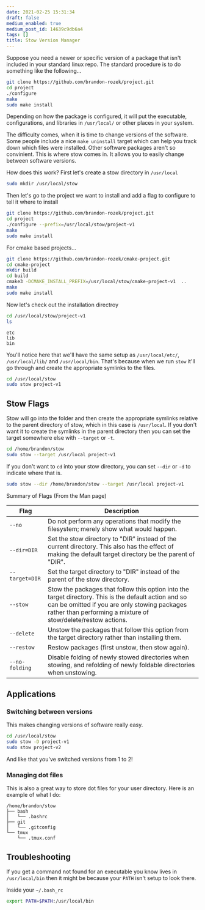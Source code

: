 ```yaml
---
date: 2021-02-25 15:31:34
draft: false
medium_enabled: true
medium_post_id: 14639c9db6a4
tags: []
title: Stow Version Manager
---
```


Suppose you need a newer or specific version of a package that isn't included in your standard linux repo. The standard procedure is to do something like the following...
```bash
git clone https://github.com/brandon-rozek/project.git
cd project
./configure
make
sudo make install
```

Depending on how the package is configured, it will put the executable, configurations, and libraries in `/usr/local/` or other places in your system.

The difficulty comes, when it is time to change versions of the software. Some people include a nice `make uninstall` target which can help you track down which files were installed. Other software packages aren't so convinient. This is where stow comes in. It allows you to easily change between software versions.

How does this work? First let's create a stow directory in `/usr/local`
```bash
sudo mkdir /usr/local/stow
```

Then let's go to the project we want to install and add a flag to configure to tell it where to install
```bash
git clone https://github.com/brandon-rozek/project.git
cd project
./configure --prefix=/usr/local/stow/project-v1
make
sudo make install
```

For cmake based projects...
```bash
git clone https://github.com/brandon-rozek/cmake-project.git
cd cmake-project
mkdir build
cd build
cmake3 -DCMAKE_INSTALL_PREFIX=/usr/local/stow/cmake-project-v1  ..
make
sudo make install
```

Now let's check out the installation directroy
```bash
cd /usr/local/stow/project-v1
ls
```

```
etc
lib
bin
```
You'll notice here that we'll have the same setup as `/usr/local/etc/`, `/usr/local/lib/` and `/usr/local/bin`. That's because when we run `stow` it'll go through and create the appropriate symlinks to the files.

```bash
cd /usr/local/stow
sudo stow project-v1
```

## Stow Flags

Stow will go into the folder and then create the appropriate symlinks relative to the parent directory of stow, which in this case is `/usr/local`. If you don't want it to create the symlinks in the parent directory then you can set the target somewhere else with `--target` or `-t`.

```bash
cd /home/brandon/stow
sudo stow --target /usr/local project-v1
```

If you don't want to `cd` into your stow directory, you can set `--dir` or `-d` to indicate where that is.
```bash
sudo stow --dir /home/brandon/stow --target /usr/local project-v1
```

Summary of Flags (From the Man page)

| Flag           | Description                                                  |
| -------------- | ------------------------------------------------------------ |
| `--no`         | Do not perform any operations that modify the filesystem; merely show what would happen. |
| `--dir=DIR`    | Set the stow directory to "DIR" instead of the current directory.  This  also has the effect of making the default target directory be the parent of "DIR". |
| `--target=DIR` | Set the target directory to "DIR" instead of the parent of the stow  directory. |
| `--stow`       | Stow the packages that follow this option into the target directory. This is the default action and so can be omitted if you are only stowing packages rather than performing a mixture of stow/delete/restow actions. |
| `--delete`     | Unstow the packages that follow this option from the target directory  rather than installing them. |
| `--restow`     | Restow packages (first unstow, then stow again).             |
| `--no-folding` | Disable folding of newly stowed directories when stowing, and refolding  of newly foldable directories when unstowing. |




## Applications


### Switching between versions
This makes changing versions of software really easy.

```bash
cd /usr/local/stow
sudo stow -D project-v1
sudo stow project-v2
```

And like that you've switched versions from 1 to 2!

### Managing dot files

This is also a great way to store dot files for your user directory. Here is an example of what I do:

```
/home/brandon/stow
├── bash
│   └── .bashrc
├── git
│   └── .gitconfig
└── tmux
    └── .tmux.conf
```

## Troubleshooting

If you get a command not found for an executable you know lives in `/usr/local/bin` then it might be because your `PATH` isn't setup to look there.

Inside your `~/.bash_rc`
```bash
export PATH=$PATH:/usr/local/bin
```